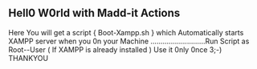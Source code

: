 ## Hell0 W0rld with Madd-it Actions
Here You will get a script { Boot-Xampp.sh }
which Automatically starts XAMPP server when you 0n your Machine ...........................Run Script as Root--User
( If XAMPP is already installed )
Use it 0nly 0nce 3;-) 
THANKYOU
